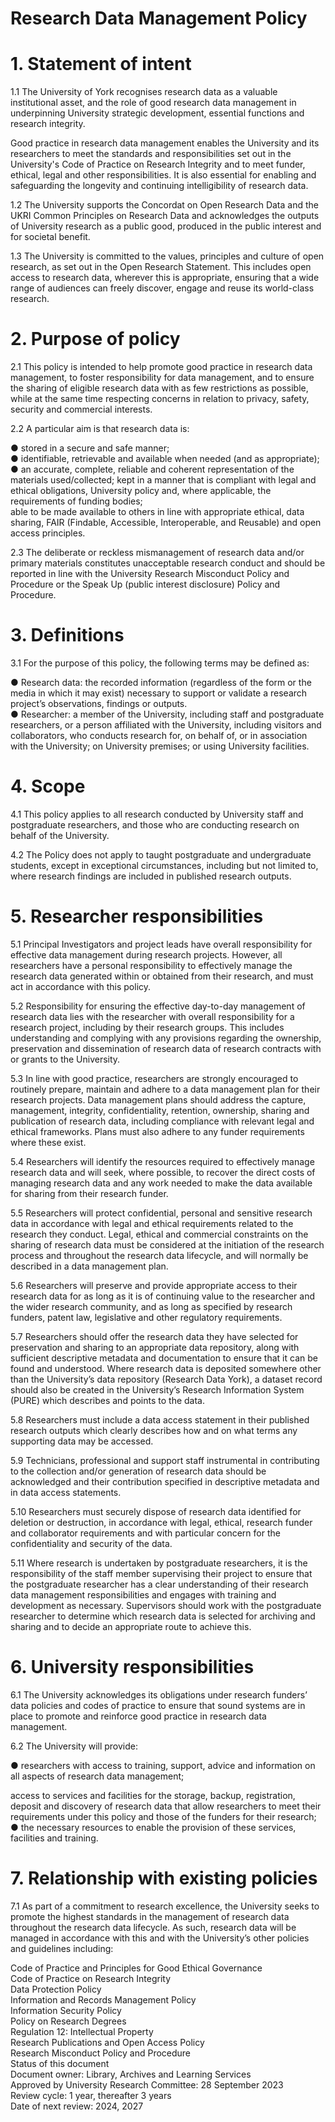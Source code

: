 # Research Data Management Policy  

# 1. Statement of intent  

1.1 The University of York recognises research data as a valuable institutional asset, and the role of good research data management in underpinning University strategic development, essential functions and research integrity.  

Good practice in research data management enables the University and its researchers to meet the standards and responsibilities set out in the University's Code of Practice on Research Integrity and to meet funder, ethical, legal and other responsibilities. It is also essential for enabling and safeguarding the longevity and continuing intelligibility of research data.  

1.2 The University supports the Concordat on Open Research Data and the UKRI Common Principles on Research Data and acknowledges the outputs of University research as a public good, produced in the public interest and for societal benefit.  

1.3 The University is committed to the values, principles and culture of open research, as set out in the Open Research Statement. This includes open access to research data, wherever this is appropriate, ensuring that a wide range of audiences can freely discover, engage and reuse its world-class research.  

# 2. Purpose of policy  

2.1 This policy is intended to help promote good practice in research data management, to foster responsibility for data management, and to ensure the sharing of eligible research data with as few restrictions as possible, while at the same time respecting concerns in relation to privacy, safety, security and commercial interests.  

2.2 A particular aim is that research data is:  

● stored in a secure and safe manner;   
● identifiable, retrievable and available when needed (and as appropriate);   
● an accurate, complete, reliable and coherent representation of the materials used/collected; kept in a manner that is compliant with legal and ethical obligations, University policy and, where applicable, the requirements of funding bodies;   
able to be made available to others in line with appropriate ethical, data sharing, FAIR (Findable, Accessible, Interoperable, and Reusable) and open access principles.  

2.3 The deliberate or reckless mismanagement of research data and/or primary materials constitutes unacceptable research conduct and should be reported in line with the University Research Misconduct Policy and Procedure or the Speak Up (public interest disclosure) Policy and Procedure.  

# 3. Definitions  

3.1 For the purpose of this policy, the following terms may be defined as:  

● Research data: the recorded information (regardless of the form or the media in which it may exist) necessary to support or validate a research project’s observations, findings or outputs.   
● Researcher: a member of the University, including staff and postgraduate researchers, or a person affiliated with the University, including visitors and collaborators, who conducts research for, on behalf of, or in association with the University; on University premises; or using University facilities.  

# 4. Scope  

4.1 This policy applies to all research conducted by University staff and postgraduate researchers, and those who are conducting research on behalf of the University.  

4.2 The Policy does not apply to taught postgraduate and undergraduate students, except in exceptional circumstances, including but not limited to, where research findings are included in published research outputs.  

# 5. Researcher responsibilities  

5.1 Principal Investigators and project leads have overall responsibility for effective data management during research projects. However, all researchers have a personal responsibility to effectively manage the research data generated within or obtained from their research, and must act in accordance with this policy.  

5.2 Responsibility for ensuring the effective day-to-day management of research data lies with the researcher with overall responsibility for a research project, including by their research groups. This includes understanding and complying with any provisions regarding the ownership, preservation and dissemination of research data of research contracts with or grants to the University.  

5.3 In line with good practice, researchers are strongly encouraged to routinely prepare, maintain and adhere to a data management plan for their research projects. Data management plans should address the capture, management, integrity, confidentiality, retention, ownership, sharing and publication of research data, including compliance with relevant legal and ethical frameworks. Plans must also adhere to any funder requirements where these exist.  

5.4 Researchers will identify the resources required to effectively manage research data and will seek, where possible, to recover the direct costs of managing research data and any work needed to make the data available for sharing from their research funder.  

5.5 Researchers will protect confidential, personal and sensitive research data in accordance with legal and ethical requirements related to the research they conduct. Legal, ethical and commercial constraints on the sharing of research data must be considered at the initiation of the research process and throughout the research data lifecycle, and will normally be described in a data management plan.  

5.6 Researchers will preserve and provide appropriate access to their research data for as long as it is of continuing value to the researcher and the wider research community, and as long as specified by research funders, patent law, legislative and other regulatory requirements.  

5.7 Researchers should offer the research data they have selected for preservation and sharing to an appropriate data repository, along with sufficient descriptive metadata and documentation to ensure that it can be found and understood. Where research data is deposited somewhere other than the University’s data repository (Research Data York), a dataset record should also be created in the University’s Research Information System (PURE) which describes and points to the data.  

5.8 Researchers must include a data access statement in their published research outputs which clearly describes how and on what terms any supporting data may be accessed.  

5.9 Technicians, professional and support staff instrumental in contributing to the collection and/or generation of research data should be acknowledged and their contribution specified in descriptive metadata and in data access statements.  

5.10 Researchers must securely dispose of research data identified for deletion or destruction, in accordance with legal, ethical, research funder and collaborator requirements and with particular concern for the confidentiality and security of the data.  

5.11 Where research is undertaken by postgraduate researchers, it is the responsibility of the staff member supervising their project to ensure that the postgraduate researcher has a clear understanding of their research data management responsibilities and engages with training and development as necessary. Supervisors should work with the postgraduate researcher to determine which research data is selected for archiving and sharing and to decide an appropriate route to achieve this.  

# 6. University responsibilities  

6.1 The University acknowledges its obligations under research funders’ data policies and codes of practice to ensure that sound systems are in place to promote and reinforce good practice in research data management.  

6.2 The University will provide:  

● researchers with access to training, support, advice and information on all aspects of research data management;  

access to services and facilities for the storage, backup, registration, deposit and discovery of research data that allow researchers to meet their requirements under this policy and those of the funders for their research;   
● the necessary resources to enable the provision of these services, facilities and training.  

# 7. Relationship with existing policies  

7.1 As part of a commitment to research excellence, the University seeks to promote the highest standards in the management of research data throughout the research data lifecycle. As such, research data will be managed in accordance with this and with the University’s other policies and guidelines including:  

Code of Practice and Principles for Good Ethical Governance   
Code of Practice on Research Integrity   
Data Protection Policy   
Information and Records Management Policy   
Information Security Policy   
Policy on Research Degrees   
Regulation 12: Intellectual Property   
Research Publications and Open Access Policy   
Research Misconduct Policy and Procedure   
Status of this document   
Document owner: Library, Archives and Learning Services   
Approved by University Research Committee: 28 September 2023   
Review cycle: 1 year, thereafter 3 years   
Date of next review: 2024, 2027  